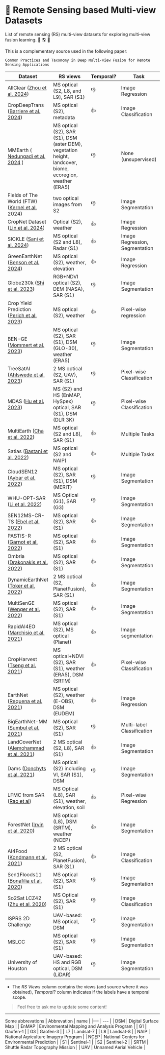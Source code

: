 # :satellite: Remote Sensing based Multi-view Datasets
List of remote sensing (RS) multi-view datasets for exploring multi-view fusion learning. :satellite: :earth_americas: :satellite:

This is a complementary source used in the following paper:  
```
Common Practices and Taxonomy in Deep Multi-view Fusion for Remote Sensing Applications
```

| Dataset | RS views | Temporal? | Task | Region | URL | Additional URL|
|---------|----------|-----------|------|--------|-----|---------------|
AllClear ([Zhou et al. 2024](http://arxiv.org/abs/2410.23891)) | MS optical (S2, L8, and L9), SAR (S1) | :-1: | Image Regression | Global | https://allclear.cs.cornell.edu/ | .. |
CropDeepTrans ([Barriere et al. 2024](https://www.sciencedirect.com/science/article/pii/S0034425724001214)) | MS optical (S2), metadata | :+1: | Image Classification | Netherlands and France | https://jeodpp.jrc.ec.europa.eu/ftp/jrc-opendata/DRLL/CropDeepTrans/ | .. |
MMEarth ( [Nedungadi et al. 2024](http://arxiv.org/abs/2405.02771) ) | MS optical (S2), SAR (S1), DSM (aster DEM), vegetation height, landcover, biome, ecoregion, weather (ERA5) | :-1: | None (unsupervised) | Global | https://github.com/vishalned/MMEarth-data |.. |
Fields of The World (FTW)  ([Kernel et al. 2024](https://arxiv.org/abs/2409.16252v1)) | two optical images from S2 | :-1: | Image Segmentation | Global | https://source.coop/repositories/kerner-lab/fields-of-the-world/description| .. |
CropNet Dataset ([Lin et al. 2024](https://ieeexplore.ieee.org/abstract/document/10376769)) | Optical (S2), weather | :+1: | Image Regression | USA |  https://huggingface.co/datasets/fudong03/Tiny-CropNet | .. |
SICKLE ([Sani et al. 2024](https://ieeexplore.ieee.org/abstract/document/10376769)) | MS optical (S2 and L8), Radar (S1) | :+1: | Image Regression, Segmentation | India| https://sites.google.com/iiitd.ac.in/sickle/home | .. |
GreenEarthNet ([Benson et al. 2024](https://arxiv.org/abs/2303.16198)) | MS optical (S2), weather, elevation | :+1: | Image Regression | Europe | https://github.com/earthnet2021/earthnet-minicuber | .. |
Globe230k ([Shi et al. 2023](https://spj.science.org/doi/10.34133/remotesensing.0078)) | RGB+NDVI optical (S2), DEM (NASA), SAR (S1) | :-1: | Image Segmentation | Global | https://zenodo.org/records/8429200 | .. |
Crop Yield Prediction ([Perich et al. 2023](https://doi.org/10.1016/j.fcr.2023.108824))| MS optical (S2), weather | :+1: | Pixel-wise regression | Switzerland | https://www.research-collection.ethz.ch/handle/20.500.11850/595228 | ..|
BEN-GE ([Mommert et al. 2023](https://arxiv.org/abs/2307.01741)) | MS optical (S2), SAR (S1), DSM (GLO-30), weather (ERA5) | :-1: | Image Segmentation | Europe | https://github.com/HSG-AIML/ben-ge | .. |
TreeSatAI ([Ahlswede et al. 2023](https://doi.org/10.5194/essd-15-681-2023)) | 2 MS optical (S2, UAV), SAR (S1) | :-1: | Pixel-wise Classification | Germany | https://zenodo.org/record/6780578 | https://doi.org/10.5281/zenodo.6780578 |
MDAS  ([Hu et al. 2023](https://doi.org/10.5194/essd-15-113-2023))| MS (S2) and HS (EnMAP, HySpex) optical, SAR (S1), DSM (DLR 3K) |  :-1: | Pixel-wise Classification |  Germany | https://mediatum.ub.tum.de/1657312 | https://doi.org/10.14459/2022mp1657312 |
MultiEarth  ([Cha et al. 2022](https://arxiv.org/abs/2306.04738)) | MS optical (S2 and L8), SAR (S1) | :+1: | Multiple Tasks | Global | https://sites.google.com/view/rainforest-challenge/multiearth-2023 | .. |
Satlas ([Bastani et al. 2022](https://arxiv.org/abs/2211.15660)) | MS optical (S2 and NAIP) | :+1: | Multiple Tasks | Global | https://github.com/allenai/satlas | .. |
CloudSEN12 ([Aybar et al. 2022](https://doi.org/10.1038/s41597-022-01878-2)) | MS optical (S2), SAR (S1), DSM (MERIT) | :-1: | Image Segmentation | Global | https://cloudsen12.github.io/ | .. |       
WHU-OPT-SAR ([Li et al. 2022](https://doi.org/10.1016/j.jag.2021.102638)) | MS Optical (G1), SAR (G3) | :-1: | Image Segmentation | China | https://github.com/AmberHen/WHU-OPT-SAR-dataset | .. |
SEN12MS-CR-TS ([Ebel et al. 2022](https://doi.org/10.1109/TGRS.2022.3146246)) | MS optical (S2), SAR (S1) | :+1: | Image Segmentation | Global | https://patricktum.github.io/cloud_removal/ | https://patricktum.github.io/cloud_removal/sen12mscrts/ |
PASTIS-R ([Garnot et al. 2022](https://doi.org/10.1016/j.isprsjprs.2022.03.012)) | MS optical (S2), SAR (S1) | :+1: | Image Segmentation | France | https://github.com/VSainteuf/pastis-benchmark | .. |
Ombria ([Drakonakis et al. 2022](https://doi.org/10.1109/JSTARS.2022.3155559)) | MS optical (S2), SAR (S1) | :+1: | Image Segmentation | Global | https://github.com/geodrak/OMBRIA | .. |
DynamicEarthNet ([Toker et al. 2022](https://doi.org/10.1109/CVPR52688.2022.02048))| 2 MS optical (S2, PlanetFusion), SAR (S1) | :+1: | Image Segmentation | Global | https://mediatum.ub.tum.de/1483140 | https://doi.org/10.14459/2018mp1483140 |
MultiSenGE ([Wenger et al. 2022](https://isprs-annals.copernicus.org/articles/V-3-2022/635/2022/)) | MS optical (S2), SAR (S1) | :+1: | Image Segmentation | France | https://zenodo.org/records/6375466 | .. |
RapidAI4EO ([Marchisio et al. 2021](https://ieeexplore.ieee.org/abstract/document/9883198)) | MS optical (S2), MS optical (Planet) | :+1: | Image segmentation | Europe | https://rapidai4eo.radiant.earth/ | .. |
CropHarvest ([Tseng et al. 2021](https://openreview.net/forum?id=JtjzUXPEaCu)) | MS optical+NDVI (S2), SAR (S1), weather (ERA5), DSM (SRTM) |  :+1: | Pixel-wise Classification | Global | https://github.com/nasaharvest/cropharvest | .. |
EarthNet ([Requena et al. 2021](https://doi.org/10.1109/CVPRW53098.2021.00124)) | MS optical (S2), weather (E-OBS), DSM (EUDEM) | :+1: | Image Regression | Europe | https://www.earthnet.tech/ | https://www.earthnet.tech/en21x/download/ |
BigEarthNet-MM ([Sumbul et al. 2021](https://10.1109/MGRS.2021.3089174)) | MS optical (S2), SAR (S1) | :-1: | Multi-label Classification | Europe | https://bigearth.net/ | .. |
LandCoverNet ([Alemohammad et al. 2021](https://doi.org/10.34911/rdnt.d2ce8i)) | 2 MS optical (S2, L8), SAR (S1) | :+1:  | Image Segmentation | Global | https://doi.org/10.34911/rdnt.d2ce8i | .. |
Dams ([Donchyts et al. 2021](https://ui.adsabs.harvard.edu/abs/2021AGUFMGC43D..05D/abstract)) | MS optical (S2) including VI, SAR (S1), DSM | :-1: | Image Segmentation | Global | https://www.kaggle.com/datasets/gdonchyts/global-dams-from-space | .. |
LFMC from SAR ([Rao et al](https://doi.org/10.1016/j.rse.2020.111797)) | MS Optical (L8), SAR (S1), weather, elevation, soil | :+1: |  Pixel-wise Regression | USA | https://github.com/kkraoj/lfmc_from_sar | https://beta.source.coop/repositories/stanford/sar-moisture-conent/description/ |
ForestNet ([Irvin et al. 2020](https://arxiv.org/abs/2011.05479)) | MS optical (L8), DSM (SRTM), weather (NCEP) | :+1: | Image Segmentation | Indonesia | https://stanfordmlgroup.github.io/projects/forestnet/ |.. |
AI4Food ([Kondmann et al. 2021](https://openreview.net/forum?id=uUa4jNMLjrL)) | 2 MS optical (S2, PlanetFusion), SAR (S1) | :+1: | Image Classification | Germany | https://doi.org/10.34911/rdnt.z9y7vu | .. |
Sen1Floods11 ([Bonafilia et al. 2020](https://doi.org/10.1109/CVPRW50498.2020.00113)) | MS optical (S2), SAR (S1) | :-1: | Image Segmentation | Global | https://github.com/cloudtostreet/Sen1Floods11 | .. |
So2Sat LCZ42 ([Zhu et al. 2020](https://doi.org/10.1109/MGRS.2020.2964708)) | MS Optical (S2), SAR (S1) | :-1: | Image Classification | Global | https://mediatum.ub.tum.de/1483140 | https://doi.org/10.14459/2018mp1483140 |
ISPRS 2D Challenge  | UAV-based: MS optical, DSM |  :-1: | Image Segmentation | Germany | https://www.isprs.org/education/benchmarks/UrbanSemLab | .. |
MSLCC | MS optical (S2), SAR (S1) | :-1: | Image Segmentation | Germany | https://www.dlr.de/eoc/en/desktopdefault.aspx/tabid-12760/22294_read-51180 | ..|
University of Houston | UAV-based: HS and RGB optical, DSM (LiDAR) | :-1: | Image Segmentation | USA | https://hyperspectral.ee.uh.edu/?page_id=1075 | .. |

* The *RS Views* column contains the views (and source where it was obtained), *Temporal?* column indicates if the labels have a temporal scope. 

> Feel free to ask me to update some content! 

---

Some abbrevations
| Abbrevation | name |
|--- | --- |
| DSM | Digital Surface Map |
| EnMAP | Environmental Mapping and Analysis Program |
| G1 | Gaofen-1 |
| G3 | Gaofen-3 |
| L7 | Landsat-7 |
| L8 | Landsat-8 |
| NAIP | National Agriculture Imagery Program |
| NCEP | National Centers for Environmental Prediction |
| S1 | Sentinel-1 |
| S2 | Sentinel-2 |
| SRTM | Shuttle Radar Topography Mission | 
| UAV | Unnamed Aerial Vehicle |

